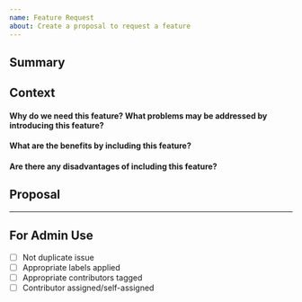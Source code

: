 ```yaml
---
name: Feature Request
about: Create a proposal to request a feature
---
```


<!-- markdownlint-disable MD041 -->

## Summary



## Context

#### Why do we need this feature? What problems may be addressed by introducing this feature?

#### What are the benefits by including this feature?

#### Are there any disadvantages of including this feature?

## Proposal



---

## For Admin Use

- [ ] Not duplicate issue
- [ ] Appropriate labels applied
- [ ] Appropriate contributors tagged
- [ ] Contributor assigned/self-assigned
